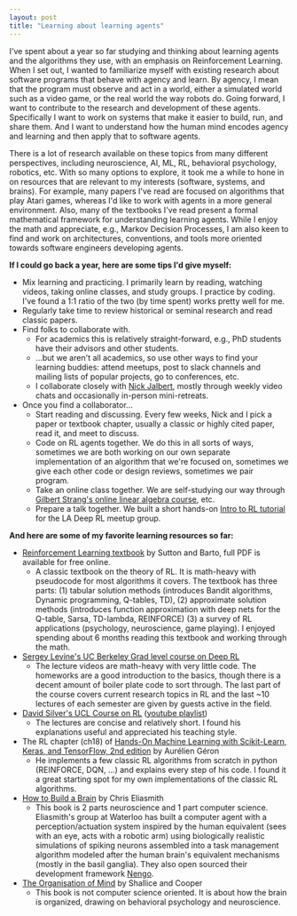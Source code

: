 ```yaml
---
layout: post
title: "Learning about learning agents"
---
```


I've spent about a year so far studying and thinking about learning agents and the algorithms they use, with an emphasis on Reinforcement Learning.
When I set out, I wanted to familiarize myself with existing research about software programs that behave with agency and learn. By agency, I mean that the program must observe and act in a world, either a simulated world such as a video game, or the real world the way robots do. Going forward, I want to contribute to the research and development of these agents. Specifically I want to work on systems that make it easier to build, run, and share them. And I want to understand how the human mind encodes agency and learning and then apply that to software agents.

There is a lot of research available on these topics from many different perspectives, including neuroscience, AI, ML, RL, behavioral psychology, robotics, etc. With so many options to explore, it took me a while to hone in on resources that are relevant to my interests (software, systems, and brains). For example, many papers I've read are focused on algorithms that play Atari games, whereas I'd like to work with agents in a more general environment. Also, many of the textbooks I've read present a formal mathematical framework for understanding learning agents. While I enjoy the math and appreciate, e.g., Markov Decision Processes, I am also keen to find and work on architectures, conventions, and tools more oriented towards software engineers developing agents. 


**If I could go back a year, here are some tips I'd give myself:**

* Mix learning and practicing. I primarily learn by reading, watching videos, taking online classes, and study groups. I practice by coding. I've found a 1:1 ratio of the two (by time spent) works pretty well for me.
* Regularly take time to review historical or seminal research and read classic papers.
* Find folks to collaborate with.
    * For academics this is relatively straight-forward, e.g., PhD students have their advisors and other students.
    * ...but we aren't all academics, so use other ways to find your learning buddies: attend meetups, post to slack channels and mailing lists of popular projects, go to conferences, etc.
    * I collaborate closely with [Nick Jalbert](https://nickjalbert.github.io/), mostly through weekly video chats and occasionally in-person mini-retreats.
* Once you find a collaborator...
    * Start reading and discussing. Every few weeks, Nick and I pick a paper or textbook chapter, usually a classic or highly cited paper, read it, and meet to discuss.
    * Code on RL agents together. We do this in all sorts of ways, sometimes we are both working on our own separate implementation of an algorithm that we're focused on, sometimes we give each other code or design reviews, sometimes we pair program.
    * Take an online class together. We are self-studying our way through [Gilbert Strang's online linear algebra course](https://ocw.mit.edu/courses/mathematics/18-06sc-linear-algebra-fall-2011/), etc.
    * Prepare a talk together. We built a short hands-on [Intro to RL tutorial](https://www.meetup.com/LA-Deep-RL/events/268096321/) for the LA Deep RL meetup group.


**And here are some of my favorite learning resources so far:**

* [Reinforcement Learning textbook](http://www.incompleteideas.net/book/the-book-2nd.html) by Sutton and Barto, full PDF is available for free online.
    * A classic textbook on the theory of RL. It is math-heavy with pseudocode for most algorithms it covers. The textbook has three parts: (1) tabular solution methods (introduces Bandit algorithms, Dynamic programming, Q-tables, TD), (2) approximate solution methods (introduces function approximation with deep nets for the Q-table, Sarsa, TD-lambda, REINFORCE) (3) a survey of RL applications (psychology, neuroscience, game playing). I enjoyed spending about 6 months reading this textbook and working through the math.
* [Sergey Levine's UC Berkeley Grad level course  on Deep RL](http://rail.eecs.berkeley.edu/deeprlcourse/)
    * The lecture videos are math-heavy with very little code. The homeworks are a good introduction to the basics, though there is a decent amount of boiler plate code to sort through. The last part of the course covers current research topics in RL and the last ~10 lectures of each semester are given by guests active in the field.
* [David Silver's UCL Course on RL](https://www.davidsilver.uk/teaching/) ([youtube playlist](https://www.youtube.com/playlist?list=PLqYmG7hTraZDM-OYHWgPebj2MfCFzFObQ))
    * The lectures are concise and relatively short. I found his explanations useful and appreciated his teaching style.
* The RL chapter (ch18) of [Hands-On Machine Learning with Scikit-Learn, Keras, and TensorFlow, 2nd edition](https://www.oreilly.com/library/view/hands-on-machine-learning/9781492032632/) by Aurélien Géron
    * He implements a few classic RL algorithms from scratch in python (REINFORCE, DQN, ...) and explains every step of his code. I found it a great starting spot for my own implementations of the classic RL algorithms.
* [How to Build a Brain](https://www.oxfordscholarship.com/view/10.1093/acprof:oso/9780199794546.001.0001/acprof-9780199794546) by Chris Eliasmith
    * This book is 2 parts neuroscience and 1 part computer science. Eliasmith's group at Waterloo has built a computer agent with a perception/actuation system inspired by the human equivalent (sees with an eye, acts with a robotic arm) using biologically realistic simulations of spiking neurons assembled into a task management algorithm modeled after the human brain's equivalent mechanisms (mostly in the basil ganglia). They also open sourced their development framework [Nengo](https://www.nengo.ai/).
* [The Organisation of Mind](https://www.amazon.com/Organisation-Mind-Tim-Shallice/dp/0199579245) by Shallice and Cooper
     * This book is not computer science oriented. It is about how the brain is organized, drawing on behavioral psychology and neuroscience.
